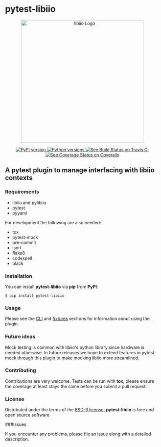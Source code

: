 # pytest-libiio

<p align="center">
<img src="https://raw.githubusercontent.com/analogdevicesinc/libiio/master/doc/html/img/iio_logo.png" width="400" alt="libiio Logo"> </br>
</p>

<p align="center">
<a href="https://pypi.org/project/pytest-libiio">
<img alt="PyPI version" src="https://img.shields.io/pypi/v/pytest-libiio.svg">
</a>
<a href="https://pypi.org/project/pytest-libiio">
<img alt="Python versions" src="https://img.shields.io/pypi/pyversions/pytest-libiio.svg">
</a>
<a href="https://travis-ci.org/tfcollins/pytest-libiio">
<img alt="See Build Status on Travis CI" src="https://travis-ci.org/tfcollins/pytest-libiio.svg?branch=master">
</a>
<a href="https://coveralls.io/github/tfcollins/pytest-libiio?branch=master">
<img alt="See Coverage Status on Coveralls" src="https://coveralls.io/repos/github/tfcollins/pytest-libiio/badge.svg?branch=master">
</a>
</p>

## A pytest plugin to manage interfacing with libiio contexts


### Requirements

* libiio and pylibiio
* pytest
* pyyaml

For development the following are also needed:

* tox
* pytest-mock
* pre-commit
* isort
* flake8
* codespell
* black


### Installation

You can install **pytest-libiio** via __pip__ from **PyPI**:

    $ pip install pytest-libiio

### Usage

Please see the [CLI](/cli) and [fixtures](/fixtures) sections for information about using the plugin.

### Future ideas

Mock testing is common with libiio's python library since hardware is needed otherwise. In future releases we hope to extend features in pytest-mock through this plugin to make mocking libiio more streamlined.

### Contributing

Contributions are very welcome. Tests can be run with **tox**, please ensure
the coverage at least stays the same before you submit a pull request.

### License

Distributed under the terms of the [BSD-3 license](https://github.com/tfcollins/pytest-libiio/blob/master/LICENSE), **pytest-libiio** is free and open source software


###Issues

If you encounter any problems, please [file an issue](https://github.com/tfcollins/pytest-libiio/issues) along with a detailed description.
